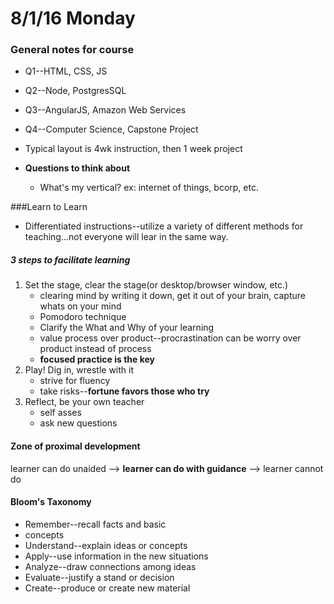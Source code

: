 # 8/1/16 Monday

### General notes for course
* Q1--HTML, CSS, JS
* Q2--Node, PostgresSQL
* Q3--AngularJS, Amazon Web Services
* Q4--Computer Science, Capstone Project
* Typical layout is 4wk instruction, then 1 week project

* **Questions to think about**
	* What's my vertical? ex: internet of things, bcorp, etc.

###Learn to Learn
* Differentiated instructions--utilize a variety of different methods for teaching...not everyone will lear in the same way.

##### 3 steps to facilitate learning
1. Set the stage, clear the stage(or desktop/browser window, etc.)
	* clearing mind by writing it down, get it out of your brain, capture whats on your mind
	* Pomodoro technique
	* Clarify the What and Why of your learning
	* value process over product--procrastination can be worry over product instead of process
	* **focused practice is the key**
2. Play! Dig in, wrestle with it
	* strive for fluency
	* take risks--**fortune favors those who try**
3. Reflect, be your own teacher
	* self asses
	* ask new questions

#### Zone of proximal development
learner can do unaided --> **learner can do with guidance** --> learner cannot do

#### Bloom's Taxonomy
* Remember--recall facts and basic
* concepts
* Understand--explain ideas or concepts
* Apply--use information in the new situations
* Analyze--draw connections among ideas
* Evaluate--justify a stand or decision
*  Create--produce or create new material

